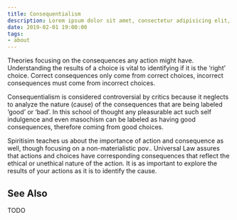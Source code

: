 ```yaml
---
title: Consequentialism
description: Lorem ipsum dolor sit amet, consectetur adipisicing elit, sed do eiusmod tempor incididunt ut labore et dolore magna aliqua.  TODO
date: 2019-02-01 19:00:00
tags:
- about
---
```


Theories focusing on the consequences any action might have. Understanding the results of a choice is vital to identifying if it is the ‘right’ choice. Correct consequences only come from correct choices, incorrect consequences must come from incorrect choices.

Consequentialism is considered controversial by critics because it neglects to analyze the nature (cause) of the consequences that are being labeled ‘good’ or ‘bad’. In this school of thought any pleasurable act such self indulgence and even masochism can be labeled as having good consequences, therefore coming from good choices.

Spiritisim teaches us about the importance of action and consequence as well, though focusing on a non-materialistic pov.. Universal Law assures that actions and choices have corresponding consequences that reflect the ethical or unethical nature of the action. It is as important to explore the results of your actions as it is to identify the cause.


## See Also

TODO
